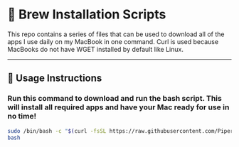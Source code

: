 # 🚀 Brew Installation Scripts

This repo contains a series of files that can be used to download all of the apps I use daily on my MacBook in one command. 
Curl is used because MacBooks do not have WGET installed by default like Linux.

---

## 📌 Usage Instructions

### Run this command to download and run the bash script. This will install all required apps and have your Mac ready for use in no time!

```bash
sudo /bin/bash -c "$(curl -fsSL https://raw.githubusercontent.com/PiperTheDog/Homebrew-and-Powershell-Scripts/main/brew.sh)"
bash
